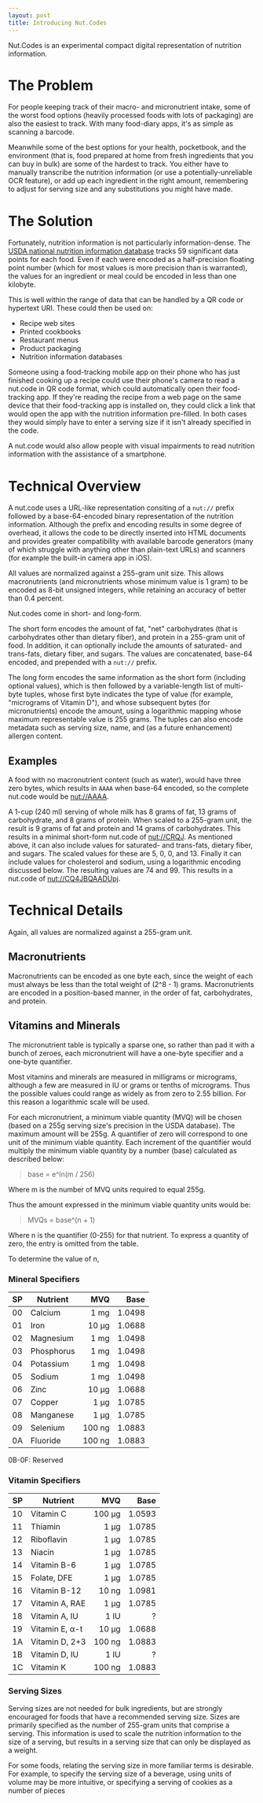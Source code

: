 ```yaml
---
layout: post
title: Introducing Nut.Codes
---
```


Nut.Codes is an experimental compact digital representation of nutrition information. 

# The Problem

For people keeping track of their macro- and micronutrient intake, some of the worst food options (heavily processed foods with lots of packaging) are also the easiest to track. With many food-diary apps, it's as simple as scanning a barcode. 

Meanwhile some of the best options for your health, pocketbook, and the environment (that is, food prepared at home from fresh ingredients that you can buy in bulk) are some of the hardest to track. You either have to manually transcribe the nutrition information (or use a potentially-unreliable OCR feature), or add up each ingredient in the right amount, remembering to adjust for serving size and any substitutions you might have made. 

# The Solution

Fortunately, nutrition information is not particularly information-dense. The [USDA national nutrition information database](https://ndb.nal.usda.gov) tracks 59 significant data points for each food. Even if each were encoded as a half-precision floating point number (which for most values is more precision than is warranted), the values for an ingredient or meal could be encoded in less than one kilobyte. 

This is well within the range of data that can be handled by a QR code or hypertext URI. These could then be used on:

* Recipe web sites
* Printed cookbooks
* Restaurant menus
* Product packaging
* Nutrition information databases

Someone using a food-tracking mobile app on their phone who has just finished cooking up a recipe could use their phone's camera to read a nut.code in QR code format, which could automatically open their food-tracking app. If they're reading the recipe from a web page on the same device that their food-tracking app is installed on, they could click a link that would open the app with the nutrition information pre-filled. In both cases they would simply have to enter a serving size if it isn't already specified in the code. 

A nut.code would also allow people with visual impairments to read nutrition information with the assistance of a smartphone. 

# Technical Overview

A nut.code uses a URL-like representation consiting of a `nut://` prefix followed by a base-64-encoded binary representation of the nutrition information. Although the prefix and encoding results in some degree of overhead, it allows the code to be directly inserted into HTML documents and provides greater compatibility with available barcode generators (many of which struggle with anything other than plain-text URLs) and scanners (for example the built-in camera app in iOS). 

All values are normalized against a 255-gram unit size. This allows macronutrients (and micronutrients whose minimum value is 1 gram) to be encoded as 8-bit unsigned integers, while retaining an accuracy of better than 0.4 percent. 

Nut.codes come in short- and long-form. 

The short form encodes the amount of fat, "net" carbohydrates (that is carbohydrates other than dietary fiber), and protein in a 255-gram unit of food. In addition, it can optionally include the amounts of saturated- and trans-fats, dietary fiber, and sugars. The values are concatenated, base-64 encoded, and prepended with a `nut://` prefix. 

The long form encodes the same information as the short form (including optional values), which is then followed by a variable-length list of multi-byte tuples, whose first byte indicates the type of value (for example, "micrograms of Vitamin D"), and whose subsequent bytes (for micronutrients) encode the amount, using a logarithmic mapping whose maximum representable value is 255 grams. The tuples can also encode metadata such as serving size, name, and (as a future enhancement) allergen content. 

## Examples

A food with no macronutrient content (such as water), would have three zero bytes, which results in `AAAA` when base-64 encoded, so the complete nut.code would be [nut://AAAA](nut://AAAA). 

A 1-cup (240 ml) serving of whole milk has 8 grams of fat, 13 grams of carbohydrate, and 8 grams of protein. When scaled to a 255-gram unit, the result is 9 grams of fat and protein and 14 grams of carbohydrates. This results in a minimal short-form nut.code of [nut://CRQJ](nut://CRQJ). As mentioned above, it can also include values for saturated- and trans-fats, dietary fiber, and sugars. The scaled values for these are 5, 0, 0, and 13. Finally it can include values for cholesterol and sodium, using a logarithmic encoding discussed below. The resulting values are 74 and 99. This results in a nut.code of [nut://CQ4JBQAADUpj](nut://CQ4JBQAADUpj). 

# Technical Details

Again, all values are normalized against a 255-gram unit. 

## Macronutrients

Macronutrients can be encoded as one byte each, since the weight of each must always be less than the total weight of (2^8 - 1) grams. Macronutrients are encoded in a position-based manner, in the order of fat, carbohydrates, and protein. 

## Vitamins and Minerals

The micronutrient table is typically a sparse one, so rather than pad it with a bunch of zeroes, each micronutrient will have a one-byte specifier and a one-byte quantifier. 

Most vitamins and minerals are measured in milligrams or micrograms, although a few are measured in IU or grams or tenths of micrograms. Thus the possible values could range as widely as from zero to 2.55 billion. For this reason a logarithmic scale will be used.

For each micronutrient, a minimum viable quantity (MVQ) will be chosen (based on a 255g serving size's precision in the USDA database). The maximum amount will be 255g. A quantifier of zero will correspond to one unit of the minimum viable quantity. Each increment of the quantifier would multiply the minimum viable quantity by a number (base) calculated as described below:

> base = e^ln(m / 256)

Where m is the number of MVQ units required to equal 255g.

Thus the amount expressed in the minimum viable quantity units would be:

> MVQs = base^(n + 1)

Where n is the quantifier (0-255) for that nutrient. To express a quantity of zero, the entry is omitted from the table. 

To determine the value of n, 

### Mineral Specifiers

| SP | Nutrient       | MVQ    | Base   |
| --- | -------------- | ------:| ------:|
| 00 | Calcium        |   1 mg | 1.0498 |
| 01 | Iron           |  10 µg | 1.0688 |
| 02 | Magnesium      |   1 mg | 1.0498 |
| 03 | Phosphorus     |   1 mg | 1.0498 |
| 04 | Potassium      |   1 mg | 1.0498 |
| 05 | Sodium         |   1 mg | 1.0498 |
| 06 | Zinc           |  10 µg | 1.0688 |
| 07 | Copper         |   1 µg | 1.0785 |
| 08 | Manganese      |   1 µg | 1.0785 |
| 09 | Selenium       | 100 ng | 1.0883 |
| 0A | Fluoride       | 100 ng | 1.0883 |

0B-0F: Reserved

### Vitamin Specifiers

| SP | Nutrient       | MVQ    | Base   |
| --- | -------------- | ------:| ------:|
| 10 | Vitamin C      | 100 µg | 1.0593 |
| 11 | Thiamin        |   1 µg | 1.0785 |
| 12 | Riboflavin     |   1 µg | 1.0785 |
| 13 | Niacin         |   1 µg | 1.0785 |
| 14 | Vitamin B-6    |   1 µg | 1.0785 |
| 15 | Folate, DFE    |   1 µg | 1.0785 |
| 16 | Vitamin B-12   |  10 ng | 1.0981 |
| 17 | Vitamin A, RAE |   1 µg | 1.0785 |
| 18 | Vitamin A, IU  |   1 IU |    ?   |
| 19 | Vitamin E, α-t |  10 µg | 1.0688 |
| 1A | Vitamin D, 2+3 | 100 ng | 1.0883 |
| 1B | Vitamin D, IU  |   1 IU |    ?   |
| 1C | Vitamin K      | 100 ng | 1.0883 |

### Serving Sizes

Serving sizes are not needed for bulk ingredients, but are strongly encouraged for foods that have a recommended serving size. Sizes are primarily specified as the number of 255-gram units that comprise a serving. This information is used to scale the nutrition information to the size of a serving, but results in a serving size that can only be displayed as a weight. 

For some foods, relating the serving size in more familiar terms is desirable. For example, to specify the serving size of a beverage, using units of volume may be more intuitive, or specifying a serving of cookies as a number of pieces 


